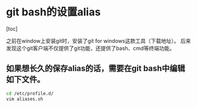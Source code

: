 # git bash的设置alias
[toc]

之前在window上安装git时，安装了git for windows这款工具（下载地址）。
后来发现这个git客户端不仅提供了git功能，还提供了bash、cmd等终端功能。

## 如果想长久的保存alias的话，需要在git bash中编辑如下文件。
```sh
cd /etc/profile.d/
vim aliases.sh
```





